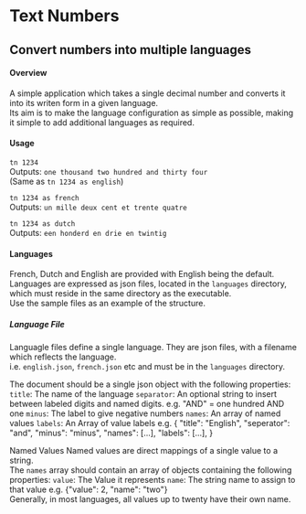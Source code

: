 # Text Numbers
## Convert numbers into multiple languages 
#### Overview
A simple application which takes a single decimal number and converts it into its writen form in a given language.  
Its aim is to make the language configuration as simple as possible, making it simple to add additional languages as required.  
  
#### Usage
`tn 1234`  
Outputs: `one thousand two hundred and thirty four`  
(Same as `tn 1234 as english`)  

`tn 1234 as french`  
Outputs: `un mille deux cent et trente quatre`  

`tn 1234 as dutch`  
Outputs: `een honderd en drie en twintig`

  

#### Languages
French, Dutch and English are provided with English being the default.  
Languages are expressed as json files, located in the `languages` directory, which must reside in the same directory as the executable.  
Use the sample files as an example of the structure.  
  
##### Language File
Languagle files define a single language.  They are json files, with a filename which reflects the language.  
i.e. `english.json`, `french.json` etc and must be in the `languages` directory.
  
The document should be a single json object with the following properties:
`title`:   The name of the language
`separator`: An optional string to insert between labeled digits and named digits. e.g. "AND" = one hundred AND one
`minus`: The label to give negative numbers 
`names`: An array of named values 
`labels`: An Array of value labels
e.g.
{
    "title": "English",
    "seperator": "and",
    "minus": "minus",
    "names": [...],
    "labels": [...],
}

Named Values
Named values are direct mappings of a single value to a string.  
The `names` array should contain an array of objects containing the following properties:
`value`: The Value it represents 
`name`: The string name to assign to that value
e.g.  {"value": 2, "name": "two"}  
Generally, in most languages, all values up to twenty have their own name.  



